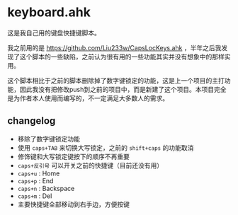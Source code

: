 keyboard.ahk
=====================================

这是我自己用的键盘快捷键脚本。

我之前用的是 https://github.com/Liu233w/CapsLocKeys.ahk ，半年之后我发现了这个脚本的一些缺陷，之前认为很有用的一些功能其实并没有想象中的那样实用。

这个脚本相比于之前的脚本删除掉了数字键锁定的功能，这是上一个项目的主打功能，因此我没有把修改push到之前的项目中，而是新建了这个项目。本项目完全是为作者本人使用而编写的，不一定满足大多数人的需求。

## changelog
- 移除了数字键锁定功能
- 使用 `caps+TAB` 来切换大写锁定，之前的 `shift+caps` 的功能取消
- 修饰键和大写锁定键按下的顺序不再重要
- `caps+反引号` 可以开关之前的快捷键（目前还没有用）
- `caps+u` : Home
- `caps+p` : End
- `caps+n` : Backspace
- `caps+m` : Del
- 主要快捷键全部移动到右手边，方便按键
